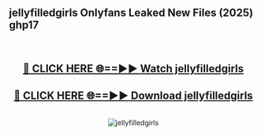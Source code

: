 <h2>jellyfilledgirls Onlyfans Leaked New Files (2025) ghp17</h2>
<br>
<div align="center">
<h2><a href="https://mediafiles.top/jellyfilledgirls&ref=git" rel="nofollow">🔴 CLICK HERE 🌐==►► Watch jellyfilledgirls</a></h2>
<h2><a href="https://mediafiles.top/jellyfilledgirls&ref=git" rel="nofollow">🔴 CLICK HERE 🌐==►► Download jellyfilledgirls</a></h2>
<br>
<a href="https://mediafiles.top/jellyfilledgirls&ref=git" rel="nofollow" data-target="animated-image.originalLink"><img src="https://i.ibb.co.com/xMMVF88/686577567.gif" alt="jellyfilledgirls" style="max-width: 100%; display: inline-block;" data-target="animated-image.originalImage"></a>
</div>
<br>
<br>